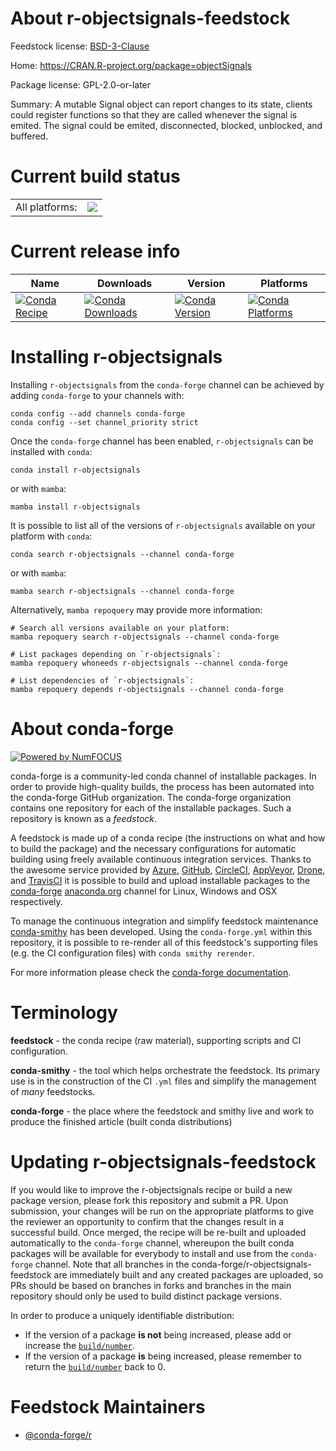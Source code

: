 About r-objectsignals-feedstock
===============================

Feedstock license: [BSD-3-Clause](https://github.com/conda-forge/r-objectsignals-feedstock/blob/main/LICENSE.txt)

Home: https://CRAN.R-project.org/package=objectSignals

Package license: GPL-2.0-or-later

Summary: A mutable Signal object can report changes to its state, clients could register functions so that they are called whenever the signal is emited. The signal could be emited, disconnected, blocked, unblocked, and buffered.

Current build status
====================


<table><tr><td>All platforms:</td>
    <td>
      <a href="https://dev.azure.com/conda-forge/feedstock-builds/_build/latest?definitionId=2262&branchName=main">
        <img src="https://dev.azure.com/conda-forge/feedstock-builds/_apis/build/status/r-objectsignals-feedstock?branchName=main">
      </a>
    </td>
  </tr>
</table>

Current release info
====================

| Name | Downloads | Version | Platforms |
| --- | --- | --- | --- |
| [![Conda Recipe](https://img.shields.io/badge/recipe-r--objectsignals-green.svg)](https://anaconda.org/conda-forge/r-objectsignals) | [![Conda Downloads](https://img.shields.io/conda/dn/conda-forge/r-objectsignals.svg)](https://anaconda.org/conda-forge/r-objectsignals) | [![Conda Version](https://img.shields.io/conda/vn/conda-forge/r-objectsignals.svg)](https://anaconda.org/conda-forge/r-objectsignals) | [![Conda Platforms](https://img.shields.io/conda/pn/conda-forge/r-objectsignals.svg)](https://anaconda.org/conda-forge/r-objectsignals) |

Installing r-objectsignals
==========================

Installing `r-objectsignals` from the `conda-forge` channel can be achieved by adding `conda-forge` to your channels with:

```
conda config --add channels conda-forge
conda config --set channel_priority strict
```

Once the `conda-forge` channel has been enabled, `r-objectsignals` can be installed with `conda`:

```
conda install r-objectsignals
```

or with `mamba`:

```
mamba install r-objectsignals
```

It is possible to list all of the versions of `r-objectsignals` available on your platform with `conda`:

```
conda search r-objectsignals --channel conda-forge
```

or with `mamba`:

```
mamba search r-objectsignals --channel conda-forge
```

Alternatively, `mamba repoquery` may provide more information:

```
# Search all versions available on your platform:
mamba repoquery search r-objectsignals --channel conda-forge

# List packages depending on `r-objectsignals`:
mamba repoquery whoneeds r-objectsignals --channel conda-forge

# List dependencies of `r-objectsignals`:
mamba repoquery depends r-objectsignals --channel conda-forge
```


About conda-forge
=================

[![Powered by
NumFOCUS](https://img.shields.io/badge/powered%20by-NumFOCUS-orange.svg?style=flat&colorA=E1523D&colorB=007D8A)](https://numfocus.org)

conda-forge is a community-led conda channel of installable packages.
In order to provide high-quality builds, the process has been automated into the
conda-forge GitHub organization. The conda-forge organization contains one repository
for each of the installable packages. Such a repository is known as a *feedstock*.

A feedstock is made up of a conda recipe (the instructions on what and how to build
the package) and the necessary configurations for automatic building using freely
available continuous integration services. Thanks to the awesome service provided by
[Azure](https://azure.microsoft.com/en-us/services/devops/), [GitHub](https://github.com/),
[CircleCI](https://circleci.com/), [AppVeyor](https://www.appveyor.com/),
[Drone](https://cloud.drone.io/welcome), and [TravisCI](https://travis-ci.com/)
it is possible to build and upload installable packages to the
[conda-forge](https://anaconda.org/conda-forge) [anaconda.org](https://anaconda.org/)
channel for Linux, Windows and OSX respectively.

To manage the continuous integration and simplify feedstock maintenance
[conda-smithy](https://github.com/conda-forge/conda-smithy) has been developed.
Using the ``conda-forge.yml`` within this repository, it is possible to re-render all of
this feedstock's supporting files (e.g. the CI configuration files) with ``conda smithy rerender``.

For more information please check the [conda-forge documentation](https://conda-forge.org/docs/).

Terminology
===========

**feedstock** - the conda recipe (raw material), supporting scripts and CI configuration.

**conda-smithy** - the tool which helps orchestrate the feedstock.
                   Its primary use is in the construction of the CI ``.yml`` files
                   and simplify the management of *many* feedstocks.

**conda-forge** - the place where the feedstock and smithy live and work to
                  produce the finished article (built conda distributions)


Updating r-objectsignals-feedstock
==================================

If you would like to improve the r-objectsignals recipe or build a new
package version, please fork this repository and submit a PR. Upon submission,
your changes will be run on the appropriate platforms to give the reviewer an
opportunity to confirm that the changes result in a successful build. Once
merged, the recipe will be re-built and uploaded automatically to the
`conda-forge` channel, whereupon the built conda packages will be available for
everybody to install and use from the `conda-forge` channel.
Note that all branches in the conda-forge/r-objectsignals-feedstock are
immediately built and any created packages are uploaded, so PRs should be based
on branches in forks and branches in the main repository should only be used to
build distinct package versions.

In order to produce a uniquely identifiable distribution:
 * If the version of a package **is not** being increased, please add or increase
   the [``build/number``](https://docs.conda.io/projects/conda-build/en/latest/resources/define-metadata.html#build-number-and-string).
 * If the version of a package **is** being increased, please remember to return
   the [``build/number``](https://docs.conda.io/projects/conda-build/en/latest/resources/define-metadata.html#build-number-and-string)
   back to 0.

Feedstock Maintainers
=====================

* [@conda-forge/r](https://github.com/orgs/conda-forge/teams/r/)

